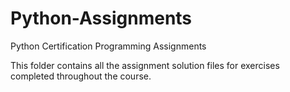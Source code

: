# Python-Assignments
Python Certification Programming Assignments

This folder contains all the assignment solution files for exercises completed throughout the course.

